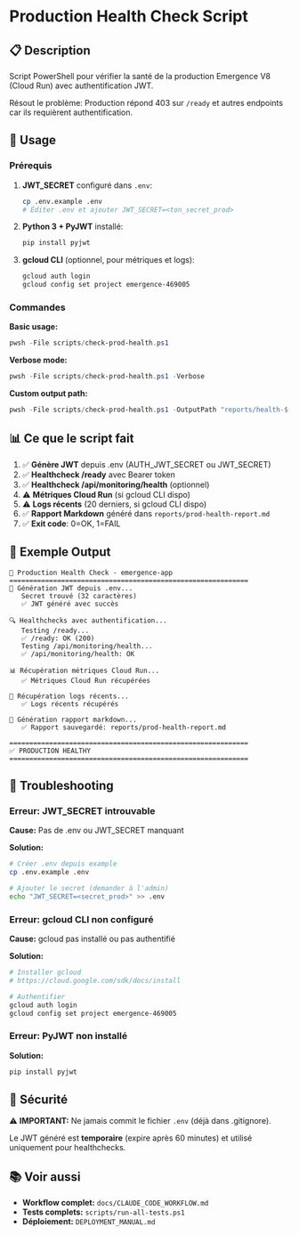 # Production Health Check Script

## 📋 Description

Script PowerShell pour vérifier la santé de la production Emergence V8 (Cloud Run) avec authentification JWT.

Résout le problème: Production répond 403 sur `/ready` et autres endpoints car ils requièrent authentification.

## 🚀 Usage

### Prérequis

1. **JWT_SECRET** configuré dans `.env`:
   ```bash
   cp .env.example .env
   # Éditer .env et ajouter JWT_SECRET=<ton_secret_prod>
   ```

2. **Python 3 + PyJWT** installé:
   ```bash
   pip install pyjwt
   ```

3. **gcloud CLI** (optionnel, pour métriques et logs):
   ```bash
   gcloud auth login
   gcloud config set project emergence-469005
   ```

### Commandes

**Basic usage:**
```powershell
pwsh -File scripts/check-prod-health.ps1
```

**Verbose mode:**
```powershell
pwsh -File scripts/check-prod-health.ps1 -Verbose
```

**Custom output path:**
```powershell
pwsh -File scripts/check-prod-health.ps1 -OutputPath "reports/health-$(Get-Date -Format 'yyyyMMdd-HHmmss').md"
```

## 📊 Ce que le script fait

1. ✅ **Génère JWT** depuis .env (AUTH_JWT_SECRET ou JWT_SECRET)
2. ✅ **Healthcheck /ready** avec Bearer token
3. ✅ **Healthcheck /api/monitoring/health** (optionnel)
4. ⚠️  **Métriques Cloud Run** (si gcloud CLI dispo)
5. ⚠️  **Logs récents** (20 derniers, si gcloud CLI dispo)
6. ✅ **Rapport Markdown** généré dans `reports/prod-health-report.md`
7. ✅ **Exit code**: 0=OK, 1=FAIL

## 📝 Exemple Output

```
🏥 Production Health Check - emergence-app
============================================================
🔑 Génération JWT depuis .env...
   Secret trouvé (32 caractères)
   ✅ JWT généré avec succès

🔍 Healthchecks avec authentification...
   Testing /ready...
   ✅ /ready: OK (200)
   Testing /api/monitoring/health...
   ✅ /api/monitoring/health: OK

📊 Récupération métriques Cloud Run...
   ✅ Métriques Cloud Run récupérées

📜 Récupération logs récents...
   ✅ Logs récents récupérés

📝 Génération rapport markdown...
   ✅ Rapport sauvegardé: reports/prod-health-report.md

============================================================
✅ PRODUCTION HEALTHY
============================================================
```

## 🐛 Troubleshooting

### Erreur: JWT_SECRET introuvable

**Cause:** Pas de .env ou JWT_SECRET manquant

**Solution:**
```bash
# Créer .env depuis example
cp .env.example .env

# Ajouter le secret (demander à l'admin)
echo "JWT_SECRET=<secret_prod>" >> .env
```

### Erreur: gcloud CLI non configuré

**Cause:** gcloud pas installé ou pas authentifié

**Solution:**
```bash
# Installer gcloud
# https://cloud.google.com/sdk/docs/install

# Authentifier
gcloud auth login
gcloud config set project emergence-469005
```

### Erreur: PyJWT non installé

**Solution:**
```bash
pip install pyjwt
```

## 🔐 Sécurité

⚠️ **IMPORTANT:** Ne jamais commit le fichier `.env` (déjà dans .gitignore).

Le JWT généré est **temporaire** (expire après 60 minutes) et utilisé uniquement pour healthchecks.

## 📚 Voir aussi

- **Workflow complet:** `docs/CLAUDE_CODE_WORKFLOW.md`
- **Tests complets:** `scripts/run-all-tests.ps1`
- **Déploiement:** `DEPLOYMENT_MANUAL.md`
